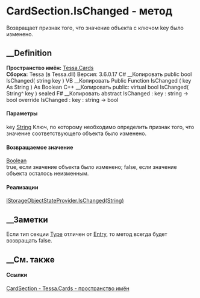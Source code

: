 # CardSection.IsChanged - метод
Возвращает признак того, что значение объекта с ключом key было изменено.
## __Definition
 **Пространство имён:** [Tessa.Cards](N_Tessa_Cards.htm)  
 **Сборка:** Tessa (в Tessa.dll) Версия: 3.6.0.17
C# __Копировать
     public bool IsChanged(
    	string key
    )
VB __Копировать
     Public Function IsChanged ( 
    	key As String
    ) As Boolean
C++ __Копировать
     public:
    virtual bool IsChanged(
    	String^ key
    ) sealed
F# __Копировать
     abstract IsChanged : 
            key : string -> bool 
    override IsChanged : 
            key : string -> bool 
#### Параметры
key [String](https://learn.microsoft.com/dotnet/api/system.string)
     Ключ, по которому необходимо определить признак того, что значение соответствующего объекта было изменено. 
#### Возвращаемое значение
[Boolean](https://learn.microsoft.com/dotnet/api/system.boolean)  
true, если значение объекта было изменено; false, если значение объекта
осталось неизменным.
#### Реализации
[IStorageObjectStateProvider.IsChanged(String)](M_Tessa_Platform_Storage_IStorageObjectStateProvider_IsChanged.htm)  
##  __Заметки
Если тип секции [Type](P_Tessa_Cards_CardSection_Type.htm) отличен от
[Entry](T_Tessa_Cards_CardSectionType.htm), то метод всегда будет возвращать
false.
## __См. также
#### Ссылки
[CardSection - ](T_Tessa_Cards_CardSection.htm)
[Tessa.Cards - пространство имён](N_Tessa_Cards.htm)
